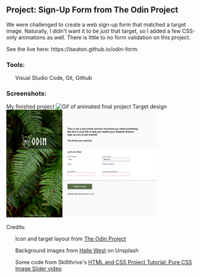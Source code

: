 <h2>Project: Sign-Up Form from The Odin Project</h2>
<p>We were challenged to create a web sign-up form that matched a target image. Naturally, I didn't want it to be <em>just</em> that target, so I added a few CSS-only animations as well. There is little to no form validation on this project.</p>
<p>See the live here: https://lseaton.github.io/odin-form.</p>
<h3>Tools:</h3>
<ul>Visual Studio Code, Git, Github</ul>
<h3>Screenshots:</h3>
My finished project
<img src="./img/compressed-odin-form-animations.gif" alt="Gif of animated final project" width="400px" height="254px"/>
Target design
<img src="./img/target-layout.png" alt="Screenshot of target layout" width="400px">
<p>Credits:</p>
<ul>Icon and target layout from <a target="_blank" href="https://www.theodinproject.com/">The Odin Project</a></ul>
<ul>Background images from <a target="_blank" href="https://unsplash.com/@haliewestphoto">Halie West</a> on Unsplash</ul>
<ul>Some code from Skillthrive's <a target="_blank" href="https://www.youtube.com/watch?v=McPdzhLRzCg">HTML and CSS Project Tutorial: Pure CSS Image Slider video</a></ul>
